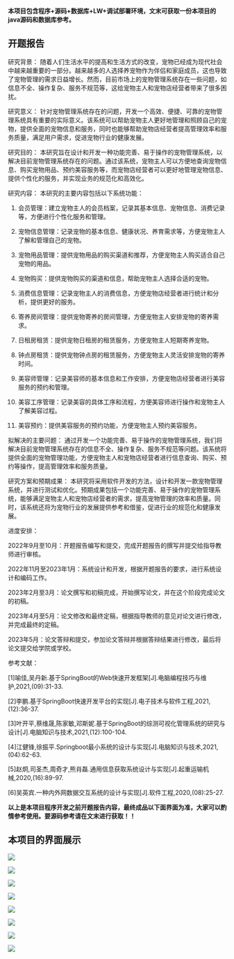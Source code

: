 ****本项目包含程序+源码+数据库+LW+调试部署环境，文末可获取一份本项目的java源码和数据库参考。****

## ******开题报告******

研究背景：
随着人们生活水平的提高和生活方式的改变，宠物已经成为现代社会中越来越重要的一部分。越来越多的人选择养宠物作为伴侣和家庭成员，这也导致了宠物管理的需求日益增长。然而，目前市场上的宠物管理系统存在一些问题，如信息不全、操作复杂、服务不规范等，这给宠物主人和宠物店经营者带来了很多困扰。

研究意义：
针对宠物管理系统存在的问题，开发一个高效、便捷、可靠的宠物管理系统具有重要的实际意义。该系统可以帮助宠物主人更好地管理和照顾自己的宠物，提供全面的宠物信息和服务，同时也能够帮助宠物店经营者提高管理效率和服务质量，满足用户需求，促进宠物行业的健康发展。

研究目的：
本研究旨在设计和开发一种功能完善、易于操作的宠物管理系统，以解决目前宠物管理系统存在的问题。通过该系统，宠物主人可以方便地查询宠物信息、购买宠物用品、预约美容服务等，而宠物店经营者可以更好地管理宠物信息、提供个性化的服务，并实现业务的规范化和高效化。

研究内容： 本研究的主要内容包括以下系统功能：

  1. 会员管理：建立宠物主人的会员档案，记录其基本信息、宠物信息、消费记录等，方便进行个性化服务和管理。

  2. 宠物信息管理：记录宠物的基本信息、健康状况、养育需求等，方便宠物主人了解和管理自己的宠物。

  3. 宠物用品管理：提供宠物用品的购买渠道和推荐，方便宠物主人购买适合自己宠物的用品。

  4. 宠物购买：提供宠物购买的渠道和信息，帮助宠物主人选择合适的宠物。

  5. 消费信息管理：记录宠物主人的消费信息，方便宠物店经营者进行统计和分析，提供更好的服务。

  6. 寄养房间管理：提供宠物寄养的房间管理，方便宠物主人安排宠物的寄养需求。

  7. 日租房租赁：提供宠物日租房的租赁服务，方便宠物主人短期寄养宠物。

  8. 钟点房租赁：提供宠物钟点房的租赁服务，方便宠物主人灵活安排宠物的寄养时间。

  9. 美容师管理：记录美容师的基本信息和工作安排，方便宠物店经营者进行美容服务的预约和管理。

  10. 美容工序管理：记录美容的具体工序和流程，方便美容师进行操作和宠物主人了解美容过程。

  11. 美容预约：提供美容服务的预约功能，方便宠物主人预约美容服务。

拟解决的主要问题：
通过开发一个功能完善、易于操作的宠物管理系统，我们将解决目前宠物管理系统存在的信息不全、操作复杂、服务不规范等问题。该系统将提供全面的宠物管理功能，方便宠物主人和宠物店经营者进行信息查询、购买、预约等操作，提高管理效率和服务质量。

研究方案和预期成果：
本研究将采用软件开发的方法，设计和开发一款宠物管理系统，并进行测试和优化。预期成果包括一个功能完善、易于操作的宠物管理系统，能够满足宠物主人和宠物店经营者的需求，提高宠物管理的效率和质量。同时，该系统还将为宠物行业的发展提供参考和借鉴，促进行业的规范化和健康发展。

进度安排：

2022年9月至10月：开题报告编写和提交，完成开题报告的撰写并提交给指导教师进行审核。

2022年11月至2023年1月：系统设计和开发，根据开题报告的要求，进行系统设计和编码工作。

2023年2月至3月：论文撰写和初稿完成，开始撰写论文，并在这个阶段完成论文的初稿。

2023年4月至5月：论文修改和最终定稿，根据指导教师的意见对论文进行修改，并完成最终的定稿。

2023年5月：论文答辩和提交，参加论文答辩并根据答辩结果进行修改，最后将论文提交给学院或学校。

参考文献：

[1]喻佳,吴丹新.基于SpringBoot的Web快速开发框架[J].电脑编程技巧与维护,2021,(09):31-33.

[2]李鹏.基于SpringBoot快速开发平台的实现[J].电子技术与软件工程,2021,(12):36-37.

[3]叶开平,蔡维晟,陈家敏,邓斯妮.基于SpringBoot的综测可视化管理系统的研究与设计[J].电脑知识与技术,2021,(12):100-104.

[4]江健锋,徐振平.Springboot最小系统的设计与实现[J].电脑知识与技术,2021,(04):62-63.

[5]赵炯,司圣杰,周奇才,熊肖磊.通用信息获取系统设计与实现[J].起重运输机械,2020,(16):89-97.

[6]吴英宾.一种内外网数据交互系统的设计与实现[J].软件工程,2020,(08):25-27.

****以上是本项目程序开发之前开题报告内容，最终成品以下面界面为准，大家可以酌情参考使用。要源码参考请在文末进行获取！！****

## ******本项目的界面展示******

![](./res/c5eab2376abc430bbee0270402ef363f.png)

![](./res/dc6385a342a440398a4f63819592b954.png)

![](./res/a465bf60109744b084b9b3cdea2c49b5.png)

![](./res/ec68843d2a674ac7bd1c9e531b4b0a96.png)

![](./res/eaa916d10809411385ec84b0697eb159.png)

![](./res/ecd26ddd32b44963a36edce0641c9b8d.png)

![](./res/7ca9552f55ac4ce29066eb6447402cd7.png)

![](./res/ca58285f95da4a63a36361543cf76a11.png)

